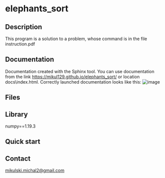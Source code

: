 # elephants_sort
## Description

This program is a solution to a problem, whose command is in the file instruction.pdf

## Documentation

Documentation created with the Sphinx tool. You can use documentation from the link https://mikul129.github.io/elephants_sort/ or location docs\index.html. Correctly launched documentation looks like this:
![image](https://user-images.githubusercontent.com/41323564/112475962-aee50e80-8d71-11eb-97d1-55f608f884a8.png)

## Files

## Library

numpy==1.19.3

## Quick start

## Contact
mikulski.michal2@gmail.com
